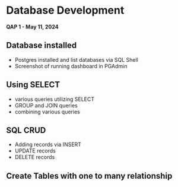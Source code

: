 # Database Development

**QAP 1 - May 11, 2024**

## Database installed

- Postgres installed and list databases via SQL Shell
- Screenshot of running dashboard in PGAdmin

## Using SELECT

- various queries utilizing SELECT
- GROUP and JOIN queries
- combining various queries

## SQL CRUD

- Adding records via INSERT
- UPDATE records
- DELETE records

## Create Tables with one to many relationship
